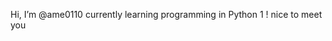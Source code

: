Hi, I’m @ame0110
currently learning programming in Python 1 ! 
nice to meet you 



<!---
ame0110/ame0110 is a ✨ special ✨ repository because its `README.md` (this file) appears on your GitHub profile.
You can click the Preview link to take a look at your changes.
--->
